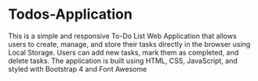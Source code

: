 # Todos-Application
This is a simple and responsive To-Do List Web Application that allows users to create, manage, and store their tasks directly in the browser using Local Storage. Users can add new tasks, mark them as completed, and delete tasks. The application is built using HTML, CSS, JavaScript, and styled with Bootstrap 4 and Font Awesome
